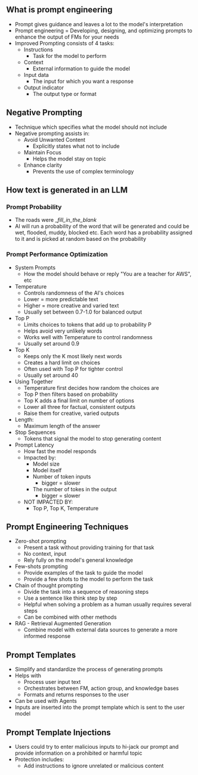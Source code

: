 ## What is prompt engineering
- Prompt gives guidance and leaves a lot to the model's interpretation
- Prompt engineering = Developing, designing, and optimizing prompts to enhance the output of FMs for your needs
- Improved Prompting consists of 4 tasks:
	- Instructions
		- Task for the model to perform
	- Context
		- External information to guide the model
	- Input data
		- The input for which you want a response
	- Output indicator
		- The output type or format

## Negative Prompting
- Technique which specifies what the model should not include
- Negative prompting assists in:
	- Avoid Unwanted Content
		- Explicitly states what not to include
	- Maintain Focus
		- Helps the model stay on topic
	- Enhance clarity
		- Prevents the use of complex terminology

## How text is generated in an LLM

### Prompt Probability
- The roads were __fill_in_the_blank_
- AI will run a probability of the word that will be generated and could be wet, flooded, muddy, blocked etc. Each word has a probability assigned to it and is picked at random based on the probability

### Prompt Performance Optimization
- System Prompts
	- How the model should behave or reply "You are a teacher for AWS", etc
- Temperature
	- Controls randomness of the AI's choices
	- Lower = more predictable text
	- Higher = more creative and varied text
	- Usually set between 0.7-1.0 for balanced output
- Top P
	- Limits choices to tokens that add up to probability P
	- Helps avoid very unlikely words
	- Works well with Temperature to control randomness
	- Usually set around 0.9
- Top K
	- Keeps only the K most likely next words
	- Creates a hard limit on choices
	- Often used with Top P for tighter control
	- Usually set around 40
- Using Together
	- Temperature first decides how random the choices are
	- Top P then filters based on probability
	- Top K adds a final limit on number of options
	- Lower all three for factual, consistent outputs
	- Raise them for creative, varied outputs
- Length:
	- Maximum length of the answer
- Stop Sequences
	- Tokens that signal the model to stop generating content
- Prompt Latency
	- How fast the model responds
	- Impacted by:
		- Model size
		- Model itself
		- Number of token inputs
			- bigger = slower
		- The number of tokes in the output
			- bigger = slower
	- NOT IMPACTED BY:
		- Top P, Top K, Temperature

## Prompt Engineering Techniques
- Zero-shot prompting
	- Present a task without providing training for that task
	- No context, input
	- Rely fully on the model's general knowledge
- Few-shots prompting
	- Provide examples of the task to guide the model
	- Provide a few shots to the model to perform the task
- Chain of thought prompting
	- Divide the task into a sequence of reasoning steps
	- Use a sentence like think step by step
	- Helpful when solving a problem as a human usually requires several steps
	- Can be combined with other methods
- RAG - Retrieval Augmented Generation
	- Combine model with external data sources to generate a more informed response

## Prompt Templates
- Simplify and standardize the process of generating prompts
- Helps with
	- Process user input text
	- Orchestrates between FM, action group, and knowledge bases
	- Formats and returns responses to the user
- Can be used with Agents
- Inputs are inserted into the prompt template which is sent to the user model

## Prompt Template Injections
- Users could try to enter malicious inputs to hi-jack our prompt and provide information on a prohibited or harmful topic
- Protection includes:
	- Add instructions to ignore unrelated or malicious content